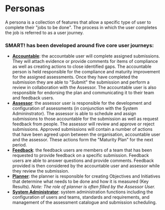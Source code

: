 # Personas
A persona is a collection of features that allow a specific type of user to complete their "jobs to be done". The process in which the user completes the job is referred to as a user journey.
### SMART! has been developed around five core user journeys:
- **[Accountable](/jobs/accountable.md)**: the accountable user will complete assigned submissions. They will attach evidence or provide comments for items of compliance as well as creating actions to close identified gaps. The accountable person is held responsible for the compliance and maturity improvement for the assigned assessments. Once they have completed the submission they are able to "Submit" the submission and perform a review in collaboration with the Assessor. The accountable user is also responsible for endorsing the plan and communicating it to their team and feedback users.
- **[Assessor](/jobs/assessor.md)**: the assessor user is responsible for the development and configuration of assessments (in conjunction with the System Admininstrator). The assessor is able to schedule and assign submissions to those accountable for the submission as well as request feedback from people. The assessor will review and approve or reject submissions. Approved submissions will contain a number of actions that have been agreed upon between the organisation, accountable user and the assessor. These actions form the "Maturity Plan" for the next period.
- **[Feedback](/jobs/feedback.md)**: the feedback users are members of a team that has been requested to provide feedback on a specific submission. Feedback users are able to answer questions and provide comments. Feedback provided is then considered by the accountable user and assessor while they review the submission.
- **[Planner](/jobs/planner.md)**: the planner is responsible for creating Objectives and Initiatives that determine what needs to be done and how it is measured (Key Results). _Note: The role of planner is often filled by the Assessor User._
- **[System Administrator](/jobs/sys-admin.md)**: system administration functions including the configuration of users and teams, standards and requirements, and management of the assessment catalogue and submission scheduling.